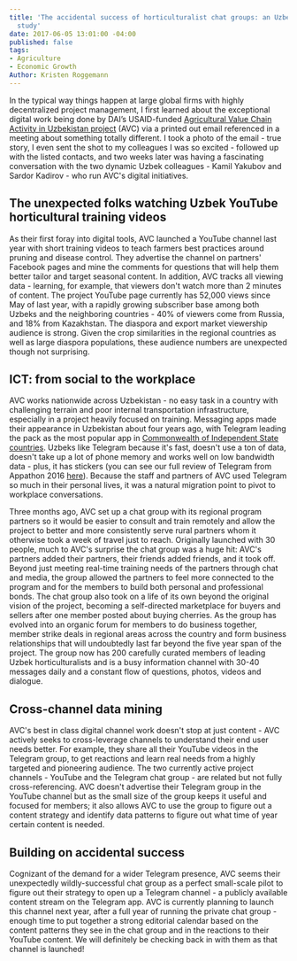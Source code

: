 ```yaml
---
title: 'The accidental success of horticulturalist chat groups: an Uzbek ICT4Ag case
  study'
date: 2017-06-05 13:01:00 -04:00
published: false
tags:
- Agriculture
- Economic Growth
Author: Kristen Roggemann
---
```


In the typical way things happen at large global firms with highly decentralized project management, I first learned about the exceptional digital work being done by DAI’s USAID-funded [Agricultural Value Chain Activity in Uzbekistan project](https://www.dai.com/our-work/projects/uzbekistan-usaid-agricultural-value-chain-activity-uzbekistan-uzbekistan-avc) (AVC) via a printed out email referenced in a meeting about something totally different.  I took a photo of the email - true story, I even sent the shot to my colleagues I was so excited - followed up with the listed contacts, and two weeks later was  having a fascinating conversation with the two dynamic Uzbek colleagues - Kamil Yakubov and Sardor Kadirov -  who run AVC's digital initiatives. 

## The unexpected folks watching Uzbek YouTube horticultural training videos

As their first foray into digital tools,  AVC launched a YouTube channel last year with short training videos to teach farmers best practices around pruning and disease control. They advertise the channel on partners' Facebook pages and mine the comments for questions that will help them better tailor and target seasonal content. In addition, AVC tracks all viewing data - learning, for example, that viewers don't watch more than 2 minutes of content. The project YouTube page currently has 52,000 views since May of last year, with a rapidly growing subscriber base among both Uzbeks and the neighboring countries - 40% of viewers come from Russia, and 18% from Kazakhstan. The diaspora and export market viewership audience is strong. Given the crop similarities in the regional countries as well as large diaspora populations, these audience numbers are unexpected though not surprising.

## ICT: from social to the workplace

AVC works nationwide across Uzbekistan - no easy task in a country with challenging terrain and poor internal transportation infrastructure, especially in a project heavily focused on training.  Messaging apps made their appearance in Uzbekistan about four years ago, with Telegram leading the pack as the most popular app in [Commonwealth of Independent State countries](http://www.cisstat.com/eng/cis.htm). Uzbeks like Telegram because it's fast, doesn't use a ton of data, doesn't take up a lot of phone memory and works well on low bandwidth data - plus, it has stickers (you can see our full review of Telegram from Appathon 2016 [here](https://dai-global-digital.com/app-a-thon-2016-telegram-for-development.html)).  Because the staff and partners of AVC used Telegram so much in their personal lives, it was a natural migration point to pivot to workplace conversations.

Three months ago, AVC set up a chat group with its regional program partners so it would be easier to consult and train remotely and allow the project to better and more consistently serve rural partners whom it otherwise took a week of travel just to reach. Originally launched with 30 people, much to AVC's surprise the chat group was a huge hit: AVC's partners added their partners, their friends added friends, and it took off.  Beyond just meeting real-time training needs of the partners through chat and media, the group allowed the partners to feel more connected to the program and for the members to build both personal and professional bonds.  The chat group also took on a life of its own beyond the original vision of the project, becoming a self-directed marketplace for buyers and sellers after one member posted about buying cherries. As the group has evolved into an organic forum for members to do business together, member strike deals in regional areas across the country and form business relationships that will undoubtedly last far beyond the five year span of the project.  The group now has 200 carefully curated members of leading Uzbek horticulturalists and is a busy information channel with 30-40 messages daily and a constant flow of questions, photos, videos and dialogue.

## Cross-channel data mining

AVC's best in class digital channel work doesn't stop at just content - AVC actively seeks to cross-leverage channels to understand their end user needs better. For example, they share all their YouTube videos in the Telegram group, to get reactions and learn real needs from a highly targeted and pioneering audience.  The two currently active project channels - YouTube and the Telegram chat group - are related but not fully cross-referencing.  AVC doesn't advertise their Telegram group in the YouTube channel but as the small size of the group keeps it useful and focused for members; it also allows AVC to use the group to figure out a content strategy and identify data patterns to figure out what time of year certain content is needed.  

## Building on accidental success

Cognizant of the demand for a wider Telegram presence, AVC seems their unexpectedly wildly-successful chat group as a perfect small-scale pilot to figure out their strategy to open up a Telegram channel - a publicly available content stream on the Telegram app. AVC is currently planning to launch this channel next year, after a full year of running the private chat group - enough time to put together a strong editorial calendar based on the content patterns they see in the chat group and in the reactions to their YouTube content. We will definitely be checking back in with them as that channel is launched!